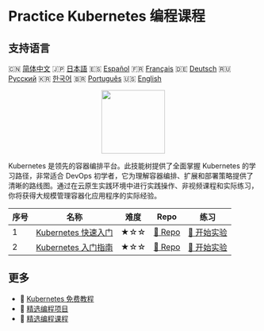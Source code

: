 # Practice Kubernetes 编程课程

## 支持语言

🇨🇳 [简体中文](README_zh.md) 🇯🇵 [日本語](README_ja.md) 🇪🇸 [Español](README_es.md) 🇫🇷 [Français](README_fr.md) 🇩🇪 [Deutsch](README_de.md) 🇷🇺 [Русский](README_ru.md) 🇰🇷 [한국어](README_ko.md) 🇧🇷 [Português](README_pt.md) 🇺🇸 [English](README.md) 

<div align="center">
<img width="128px" src="https://file.labex.io/path/RTAa3OE96ESn.png">
</div>

Kubernetes 是领先的容器编排平台。此技能树提供了全面掌握 Kubernetes 的学习路径，非常适合 DevOps 初学者，它为理解容器编排、扩展和部署策略提供了清晰的路线图。通过在云原生实践环境中进行实践操作、非视频课程和实际练习，你将获得大规模管理容器化应用程序的实际经验。

|   序号 | 名称                                                                           | 难度   | Repo                                                                 | 练习                                                                   |
|--------|--------------------------------------------------------------------------------|--------|----------------------------------------------------------------------|------------------------------------------------------------------------|
|      1 | [Kubernetes 快速入门](https://labex.io/zh/courses/quick-start-with-kubernetes) | ★☆☆    | [🔗 Repo](https://github.com/labex-labs/quick-start-with-kubernetes) | [🚀 开始实验](https://labex.io/zh/courses/quick-start-with-kubernetes) |
|      2 | [Kubernetes 入门指南](https://labex.io/zh/courses/kubernetes-for-noobs)        | ★☆☆    | [🔗 Repo](https://github.com/labex-labs/kubernetes-for-noobs)        | [🚀 开始实验](https://labex.io/zh/courses/kubernetes-for-noobs)        |

## 更多

- 🔗 [Kubernetes 免费教程](https://github.com/labex-labs/kubernetes-free-tutorials)
- 🔗 [精选编程项目](https://github.com/labex-labs/awesome-programming-projects)
- 🔗 [精选编程课程](https://github.com/labex-labs/awesome-programming-courses)

